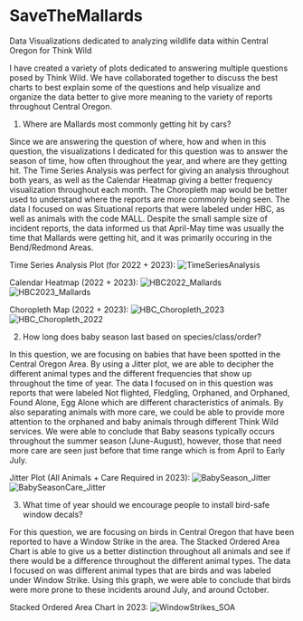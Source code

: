 # SaveTheMallards
Data Visualizations dedicated to analyzing wildlife data within Central Oregon for Think Wild

I have created a variety of plots dedicated to answering multiple questions posed by Think Wild. We have collaborated together to discuss the best charts to best explain some of the questions and help visualize and organize the data better to give more meaning to the variety of reports throughout Central Oregon.



1. Where are Mallards most commonly getting hit by cars?

Since we are answering the question of where, how and when in this question, the visualizations I dedicated for this question was to answer the season of time, how often throughout the year, and where are they getting hit. The Time Series Analysis was perfect for giving an analysis throughout both years, as well as the Calendar Heatmap giving a better frequency visualization throughout each month. The Choropleth map would be better used to understand where the reports are more commonly being seen. The data I focused on was Situational reports that were labeled under HBC, as well as animals with the code MALL. Despite the small sample size of incident reports, the data informed us that April-May time was usually the time that Mallards were getting hit, and it was primarily occuring in the Bend/Redmond Areas.

Time Series Analysis Plot (for 2022 + 2023):
![TimeSeriesAnalysis](https://github.com/Kianeefondo/SaveTheMallards/assets/80062961/ab16c378-e239-4dd5-b2d8-339c0ac1c3cc)

Calendar Heatmap (2022 + 2023):
![HBC2022_Mallards](https://github.com/Kianeefondo/SaveTheMallards/assets/80062961/084a2c6e-79d5-4a22-9bb4-854a8c29a79c)
![HBC2023_Mallards](https://github.com/Kianeefondo/SaveTheMallards/assets/80062961/75dbf6c3-b5d1-4069-a034-ff6417dff3ab)

Choropleth Map (2022 + 2023):
![HBC_Choropleth_2023](https://github.com/Kianeefondo/SaveTheMallards/assets/80062961/cb504ecb-34ae-45b6-bc21-98423bfc3b2c)
![HBC_Choropleth_2022](https://github.com/Kianeefondo/SaveTheMallards/assets/80062961/26f56b32-4ebf-447e-99a1-1aecddcdf164)

2. How long does baby season last based on species/class/order?

In this question, we are focusing on babies that have been spotted in the Central Oregon Area. By using a Jitter plot, we are able to decipher the different animal types and the different frequencies that show up throughout the time of year. The data I focused on in this question was reports that were labeled Not flighted, Fledgling, Orphaned, and Orphaned, Found Alone, Egg Alone which are different characteristics of animals. By also separating animals with more care, we could be able to provide more attention to the orphaned and baby animals through different Think Wild services. We were able to conclude that Baby seasons typically occurs throughout the summer season (June-August), however, those that need more care are seen just before that time range which is from April to Early July.

Jitter Plot (All Animals + Care Required in 2023):
![BabySeason_Jitter](https://github.com/Kianeefondo/SaveTheMallards/assets/80062961/0957872e-590f-416d-93c5-f520b08a7b43)
![BabySeasonCare_Jitter](https://github.com/Kianeefondo/SaveTheMallards/assets/80062961/a96f29bc-f82b-443f-b963-741e25c4393b)

3. What time of year should we encourage people to install bird-safe window decals?

For this question, we are focusing on birds in Central Oregon that have been reported to have a Window Strike in the area. The Stacked Ordered Area Chart is able to give us a better distinction throughout all animals and see if there would be a difference throughout the different animal types. The data I focused on was different animal types that are birds and was labeled under Window Strike. Using this graph, we were able to conclude that birds were more prone to these incidents around July, and around October.

Stacked Ordered Area Chart in 2023:
![WindowStrikes_SOA](https://github.com/Kianeefondo/SaveTheMallards/assets/80062961/50f5b329-fedd-41ce-92e9-75b0cfd374cc)
